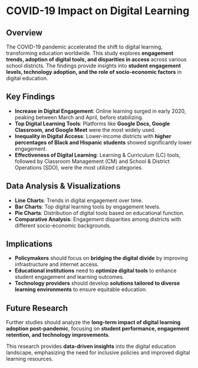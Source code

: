 # COVID-19 Impact on Digital Learning

## Overview
The COVID-19 pandemic accelerated the shift to digital learning, transforming education worldwide. This study explores **engagement trends, adoption of digital tools, and disparities in access** across various school districts. The findings provide insights into **student engagement levels, technology adoption, and the role of socio-economic factors** in digital education.

## Key Findings
- **Increase in Digital Engagement**: Online learning surged in early 2020, peaking between March and April, before stabilizing.
- **Top Digital Learning Tools**: Platforms like **Google Docs, Google Classroom, and Google Meet** were the most widely used.
- **Inequality in Digital Access**: Lower-income districts with **higher percentages of Black and Hispanic students** showed significantly lower engagement.
- **Effectiveness of Digital Learning**: Learning & Curriculum (LC) tools, followed by Classroom Management (CM) and School & District Operations (SDO), were the most utilized categories.

## Data Analysis & Visualizations
- **Line Charts**: Trends in digital engagement over time.
- **Bar Charts**: Top digital learning tools by engagement levels.
- **Pie Charts**: Distribution of digital tools based on educational function.
- **Comparative Analysis**: Engagement disparities among districts with different socio-economic backgrounds.

## Implications
- **Policymakers** should focus on **bridging the digital divide** by improving infrastructure and internet access.
- **Educational institutions** need to **optimize digital tools** to enhance student engagement and learning outcomes.
- **Technology providers** should develop **solutions tailored to diverse learning environments** to ensure equitable education.

## Future Research
Further studies should analyze the **long-term impact of digital learning adoption post-pandemic**, focusing on **student performance, engagement retention, and technology improvements**.

This research provides **data-driven insights** into the digital education landscape, emphasizing the need for inclusive policies and improved digital learning resources.
